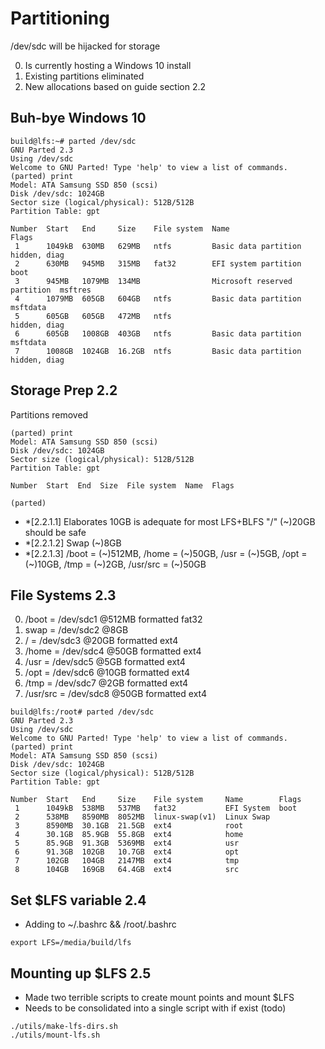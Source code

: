 Partitioning
============

/dev/sdc will be hijacked for storage 

0. Is currently hosting a Windows 10 install
0. Existing partitions eliminated
0. New allocations based on guide section 2.2

Buh-bye Windows 10
------------------
```
build@lfs:~# parted /dev/sdc
GNU Parted 2.3
Using /dev/sdc
Welcome to GNU Parted! Type 'help' to view a list of commands.
(parted) print                                                            
Model: ATA Samsung SSD 850 (scsi)
Disk /dev/sdc: 1024GB
Sector size (logical/physical): 512B/512B
Partition Table: gpt

Number  Start   End     Size    File system  Name                          Flags
 1      1049kB  630MB   629MB   ntfs         Basic data partition          hidden, diag
 2      630MB   945MB   315MB   fat32        EFI system partition          boot
 3      945MB   1079MB  134MB                Microsoft reserved partition  msftres
 4      1079MB  605GB   604GB   ntfs         Basic data partition          msftdata
 5      605GB   605GB   472MB   ntfs                                       hidden, diag
 6      605GB   1008GB  403GB   ntfs         Basic data partition          msftdata
 7      1008GB  1024GB  16.2GB  ntfs         Basic data partition          hidden, diag
```

Storage Prep 2.2
----------------
Partitions removed
```
(parted) print                                                            
Model: ATA Samsung SSD 850 (scsi)
Disk /dev/sdc: 1024GB
Sector size (logical/physical): 512B/512B
Partition Table: gpt

Number  Start  End  Size  File system  Name  Flags

(parted)
```
- *[2.2.1.1] Elaborates 10GB is adequate for most LFS+BLFS "/" (~)20GB should be safe
- *[2.2.1.2] Swap (~)8GB
- *[2.2.1.3] /boot = (~)512MB, /home = (~)50GB, /usr = (~)5GB, /opt = (~)10GB, /tmp = (~)2GB, /usr/src = (~)50GB

File Systems 2.3
----------------
0. /boot = /dev/sdc1 @512MB formatted fat32
0. swap = /dev/sdc2 @8GB
0. / = /dev/sdc3 @20GB formatted ext4
0. /home = /dev/sdc4 @50GB formatted ext4
0. /usr = /dev/sdc5 @5GB formatted ext4
0. /opt = /dev/sdc6 @10GB formatted ext4
0. /tmp = /dev/sdc7 @2GB formatted ext4
0. /usr/src = /dev/sdc8 @50GB formatted ext4

```
build@lfs:/root# parted /dev/sdc
GNU Parted 2.3
Using /dev/sdc
Welcome to GNU Parted! Type 'help' to view a list of commands.
(parted) print                                                            
Model: ATA Samsung SSD 850 (scsi)
Disk /dev/sdc: 1024GB
Sector size (logical/physical): 512B/512B
Partition Table: gpt

Number  Start   End     Size    File system     Name        Flags
 1      1049kB  538MB   537MB   fat32           EFI System  boot
 2      538MB   8590MB  8052MB  linux-swap(v1)  Linux Swap
 3      8590MB  30.1GB  21.5GB  ext4            root
 4      30.1GB  85.9GB  55.8GB  ext4            home
 5      85.9GB  91.3GB  5369MB  ext4            usr
 6      91.3GB  102GB   10.7GB  ext4            opt
 7      102GB   104GB   2147MB  ext4            tmp
 8      104GB   169GB   64.4GB  ext4            src
```
Set $LFS variable 2.4
---------------------
- Adding to ~/.bashrc && /root/.bashrc
```
export LFS=/media/build/lfs
```
Mounting up $LFS 2.5
--------------------
- Made two terrible scripts to create mount points and mount $LFS
- Needs to be consolidated into a single script with if exist (todo) 
```
./utils/make-lfs-dirs.sh
./utils/mount-lfs.sh
```

